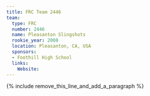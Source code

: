 ```yaml
---
title: FRC Team 2446
team:
  type: FRC
  number: 2446
  name: Pleasanton Slingshots
  rookie_year: 2008
  location: Pleasanton, CA, USA
  sponsors:
  - Foothill High School
  links:
    Website:
---
```


{% include remove_this_line_and_add_a_paragraph %}